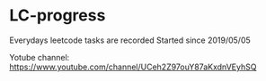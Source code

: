# LC-progress
Everydays leetcode tasks are recorded
Started since 2019/05/05

Yotube channel:
https://www.youtube.com/channel/UCeh2Z97ouY87aKxdnVEyhSQ
